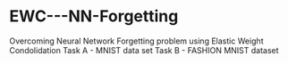 # EWC---NN-Forgetting
Overcoming Neural Network Forgetting problem using Elastic Weight Condolidation
Task A -  MNIST data set
Task B -  FASHION MNIST dataset
